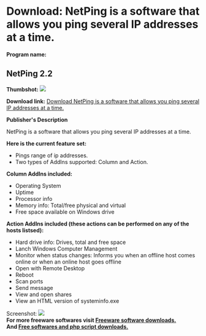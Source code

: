 # Download: NetPing is a software that allows you ping several IP addresses at a time.

**Program name:**

## NetPing 2.2

  
**Thumbshot:** ![](http://www.freewarefiles.com/screenshot/netping2_md.gif)   
  
**Download link:** [Download NetPing is a software that allows you ping several IP addresses at a time.](http://freesoftwares.boysofts.com/NetPing_program_17810.html)  
  


**Publisher's Description**  
  


NetPing is a software that allows you ping several IP addresses at a time. 

**Here is the current feature set:**

  * Pings range of ip addresses. 
  * Two types of AddIns supported: Column and Action. 

**Column AddIns included:**

  * Operating System 
  * Uptime 
  * Processor info 
  * Memory info: Total/free physical and virtual 
  * Free space available on Windows drive 

**Action AddIns included (these actions can be performed on any of the hosts listsed):**

  * Hard drive info: Drives, total and free space 
  * Lanch Windows Computer Management 
  * Monitor when status changes: Informs you when an offline host comes online or when an online host goes offline 
  * Open with Remote Desktop 
  * Reboot 
  * Scan ports 
  * Send message 
  * View and open shares 
  * View an HTML version of systeminfo.exe 

  
  
Screenshot: ![](http://www.freewarefiles.com/screenshot/netping2.gif)   
**For more freeware softwares visit [Freeware software downloads.](http://freesoftwares.boysofts.com/)**   
**And [Free softwares and php script downloads.](http://www.boysofts.com/)**
